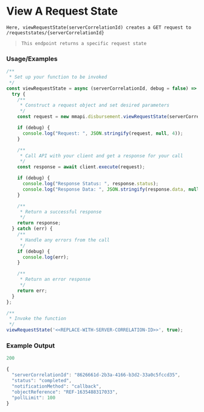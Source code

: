 # View A Request State

`Here, viewRequestState(serverCorrelationId) creates a GET request to /requeststates/{serverCorrelationId}`

> `This endpoint returns a specific request state`

### Usage/Examples

```javascript
/**
 * Set up your function to be invoked
 */
const viewRequestState = async (serverCorrelationId, debug = false) => {
  try {
    /**
     * Construct a request object and set desired parameters
     */
    const request = new mmapi.disbursement.viewRequestState(serverCorrelationId);

    if (debug) {
      console.log("Request: ", JSON.stringify(request, null, 4));
    }

    /**
     * Call API with your client and get a response for your call
     */
    const response = await client.execute(request);

    if (debug) {
      console.log("Response Status: ", response.status);
      console.log("Response Data: ", JSON.stringify(response.data, null, 4));
    }

    /**
     * Return a successful response
     */
    return response;
  } catch (err) {
    /**
     * Handle any errors from the call
     */
    if (debug) {
      console.log(err);
    }

    /**
     * Return an error response
     */
    return err;
  }
};

/**
 * Invoke the function
 */
viewRequestState('<<REPLACE-WITH-SERVER-CORRELATION-ID>>', true);
```

### Example Output

```javascript
200

{
  "serverCorrelationId": "8626661d-2b3a-4166-b3d2-33a0c5fccd35",
  "status": "completed",
  "notificationMethod": "callback",
  "objectReference": "REF-1635488317033",
  "pollLimit": 100
}
```
